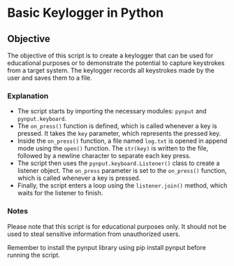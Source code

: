 # Basic Keylogger in Python

## Objective

The objective of this script is to create a keylogger that can be used for educational purposes or to demonstrate the potential to capture keystrokes from a target system. The keylogger records all keystrokes made by the user and saves them to a file.

### Explanation

- The script starts by importing the necessary modules: `pynput` and `pynput.keyboard`.
- The `on_press()` function is defined, which is called whenever a key is pressed. It takes the `key` parameter, which represents the pressed key.
- Inside the `on_press()` function, a file named `log.txt` is opened in append mode using the `open()` function. The `str(key)` is written to the file, followed by a newline character to separate each key press.
- The script then uses the `pynput.keyboard.Listener()` class to create a listener object. The `on_press` parameter is set to the `on_press()` function, which is called whenever a key is pressed.
- Finally, the script enters a loop using the `listener.join()` method, which waits for the listener to finish.

### Notes

Please note that this script is for educational purposes only. It should not be used to steal sensitive information from unauthorized users.

Remember to install the pynput library using pip install pynput before running the script.
